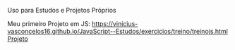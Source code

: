Uso para Estudos e Projetos Próprios

Meu primeiro Projeto em JS:
https://vinicius-vasconcelos16.github.io/JavaScript--Estudos/exercicios/treino/treinojs.html
<a href="https://vinicius-vasconcelos16.github.io/JavaScript--Estudos/exercicios/treino/treinojs.html">Projeto</a>
